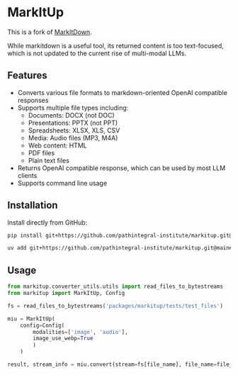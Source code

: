 # MarkItUp

This is a fork of [MarkItDown](https://github.com/microsoft/markitdown).

While markitdown is a useful tool, its returned content is too text-focused, which is not updated to the current rise of multi-modal LLMs.

## Features

- Converts various file formats to markdown-oriented OpenAI compatible responses
- Supports multiple file types including:
  - Documents: DOCX (not DOC)
  - Presentations: PPTX (not PPT)
  - Spreadsheets: XLSX, XLS, CSV
  - Media: Audio files (MP3, M4A)
  - Web content: HTML
  - PDF files
  - Plain text files
- Returns OpenAI compatible response, which can be used by most LLM clients
- Supports command line usage

## Installation

Install directly from GitHub:

```bash
pip install git+https://github.com/pathintegral-institute/markitup.git@main#subdirectory=packages/markitup
```

```bash
uv add git+https://github.com/pathintegral-institute/markitup.git@main#subdirectory=packages/markitup
```

## Usage
```python
from markitup.converter_utils.utils import read_files_to_bytestreams
from markitup import MarkItUp, Config

fs = read_files_to_bytestreams('packages/markitup/tests/test_files')

miu = MarkItUp(
    config=Config(
        modalities=['image', 'audio'],
        image_use_webp=True
        )
    )

result, stream_info = miu.convert(stream=fs[file_name], file_name=file_name)

```